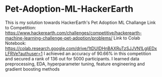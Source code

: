 # Pet-Adoption-ML-HackerEarth
This is my solution towards HackerEarth's Pet Adoption ML Challange
Link to Competition: https://www.hackerearth.com/challenges/competitive/hackerearth-machine-learning-challenge-pet-adoption/problems/
Link to Colab Notebook: https://colab.research.google.com/drive/1tDUIDHnBAXRuTzSJJVN1LgljEDxLFRVe?authuser=1
I achieved an accuracy of 90.66% in this competition and secured a rank of 136 out for 5000 participants.
I learned data preprocessing, EDA, hyperparameter tuning, feature engineering and gradient boosting methods

